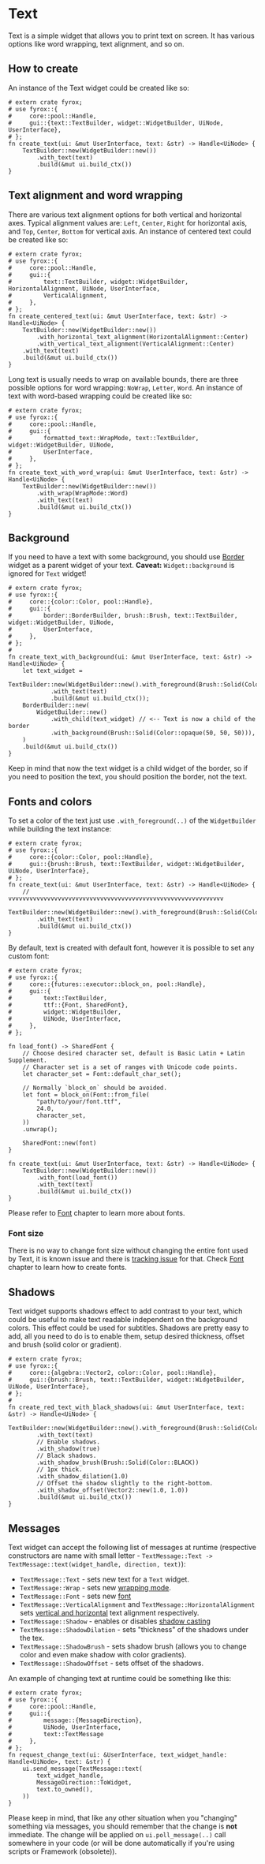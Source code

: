 # Text

Text is a simple widget that allows you to print text on screen. It has various options like word wrapping, text
alignment, and so on.

## How to create

An instance of the Text widget could be created like so:

```rust,no_run
# extern crate fyrox;
# use fyrox::{
#     core::pool::Handle,
#     gui::{text::TextBuilder, widget::WidgetBuilder, UiNode, UserInterface},
# };
fn create_text(ui: &mut UserInterface, text: &str) -> Handle<UiNode> {
    TextBuilder::new(WidgetBuilder::new())
        .with_text(text)
        .build(&mut ui.build_ctx())
}
```

## Text alignment and word wrapping

There are various text alignment options for both vertical and horizontal axes. Typical alignment values are:
`Left`, `Center`, `Right` for horizontal axis, and `Top`, `Center`, `Bottom` for vertical axis. An instance of 
centered text could be created like so:

```rust,no_run
# extern crate fyrox;
# use fyrox::{
#     core::pool::Handle,
#     gui::{
#         text::TextBuilder, widget::WidgetBuilder, HorizontalAlignment, UiNode, UserInterface,
#         VerticalAlignment,
#     },
# };
fn create_centered_text(ui: &mut UserInterface, text: &str) -> Handle<UiNode> {
    TextBuilder::new(WidgetBuilder::new())
        .with_horizontal_text_alignment(HorizontalAlignment::Center)
        .with_vertical_text_alignment(VerticalAlignment::Center)
    .with_text(text)
    .build(&mut ui.build_ctx())
}
```

Long text is usually needs to wrap on available bounds, there are three possible options for word wrapping:
`NoWrap`, `Letter`, `Word`. An instance of text with word-based wrapping could be created like so:

```rust,no_run
# extern crate fyrox;
# use fyrox::{
#     core::pool::Handle,
#     gui::{
#         formatted_text::WrapMode, text::TextBuilder, widget::WidgetBuilder, UiNode,
#         UserInterface,
#     },
# };
fn create_text_with_word_wrap(ui: &mut UserInterface, text: &str) -> Handle<UiNode> {
    TextBuilder::new(WidgetBuilder::new())
        .with_wrap(WrapMode::Word)
        .with_text(text)
        .build(&mut ui.build_ctx())
}
```

## Background

If you need to have a text with some background, you should use [Border](./border.md) widget as a parent widget of your 
text. **Caveat:** `Widget::background` is ignored for `Text` widget!

```rust,no_run
# extern crate fyrox;
# use fyrox::{
#     core::{color::Color, pool::Handle},
#     gui::{
#         border::BorderBuilder, brush::Brush, text::TextBuilder, widget::WidgetBuilder, UiNode,
#         UserInterface,
#     },
# };
# 
fn create_text_with_background(ui: &mut UserInterface, text: &str) -> Handle<UiNode> {
    let text_widget =
        TextBuilder::new(WidgetBuilder::new().with_foreground(Brush::Solid(Color::RED)))
            .with_text(text)
            .build(&mut ui.build_ctx());
    BorderBuilder::new(
        WidgetBuilder::new()
            .with_child(text_widget) // <-- Text is now a child of the border
            .with_background(Brush::Solid(Color::opaque(50, 50, 50))),
    )
    .build(&mut ui.build_ctx())
}
```

Keep in mind that now the text widget is a child widget of the border, so if you need to position the text, you should
position the border, not the text.

## Fonts and colors

To set a color of the text just use `.with_foreground(..)` of the `WidgetBuilder` while building the text instance:

```rust,no_run
# extern crate fyrox;
# use fyrox::{
#     core::{color::Color, pool::Handle},
#     gui::{brush::Brush, text::TextBuilder, widget::WidgetBuilder, UiNode, UserInterface},
# };
fn create_text(ui: &mut UserInterface, text: &str) -> Handle<UiNode> {
    //               vvvvvvvvvvvvvvvvvvvvvvvvvvvvvvvvvvvvvvvvvvvvvvvvvvvvvvvvvvvvv
    TextBuilder::new(WidgetBuilder::new().with_foreground(Brush::Solid(Color::RED)))
        .with_text(text)
        .build(&mut ui.build_ctx())
}
```

By default, text is created with default font, however it is possible to set any custom font:

```rust,no_run
# extern crate fyrox;
# use fyrox::{
#     core::{futures::executor::block_on, pool::Handle},
#     gui::{
#         text::TextBuilder,
#         ttf::{Font, SharedFont},
#         widget::WidgetBuilder,
#         UiNode, UserInterface,
#     },
# };

fn load_font() -> SharedFont {
    // Choose desired character set, default is Basic Latin + Latin Supplement.
    // Character set is a set of ranges with Unicode code points.
    let character_set = Font::default_char_set();

    // Normally `block_on` should be avoided.
    let font = block_on(Font::from_file(
        "path/to/your/font.ttf",
        24.0,
        character_set,
    ))
    .unwrap();

    SharedFont::new(font)
}

fn create_text(ui: &mut UserInterface, text: &str) -> Handle<UiNode> {
    TextBuilder::new(WidgetBuilder::new())
        .with_font(load_font())
        .with_text(text)
        .build(&mut ui.build_ctx())
}
```

Please refer to [Font](font.md) chapter to learn more about fonts.

### Font size

There is no way to change font size without changing the entire font used by Text, it is known issue and there is
[tracking issue](https://github.com/FyroxEngine/Fyrox/issues/74) for that. Check [Font](font.md) chapter to learn how 
to create fonts.

## Shadows

Text widget supports shadows effect to add contrast to your text, which could be useful to make text readable independent
on the background colors. This effect could be used for subtitles. Shadows are pretty easy to add, all you need to do
is to enable them, setup desired thickness, offset and brush (solid color or gradient).

```rust,no_run
# extern crate fyrox;
# use fyrox::{
#     core::{algebra::Vector2, color::Color, pool::Handle},
#     gui::{brush::Brush, text::TextBuilder, widget::WidgetBuilder, UiNode, UserInterface},
# };
# 
fn create_red_text_with_black_shadows(ui: &mut UserInterface, text: &str) -> Handle<UiNode> {
    TextBuilder::new(WidgetBuilder::new().with_foreground(Brush::Solid(Color::RED)))
        .with_text(text)
        // Enable shadows.
        .with_shadow(true)
        // Black shadows.
        .with_shadow_brush(Brush::Solid(Color::BLACK))
        // 1px thick.
        .with_shadow_dilation(1.0)
        // Offset the shadow slightly to the right-bottom.
        .with_shadow_offset(Vector2::new(1.0, 1.0))
        .build(&mut ui.build_ctx())
}
```

## Messages

Text widget can accept the following list of messages at runtime (respective constructors are name with small letter - 
`TextMessage::Text -> TextMessage::text(widget_handle, direction, text)`):

- `TextMessage::Text` - sets new text for a `Text` widget.
- `TextMessage::Wrap` - sets new [wrapping mode](text.md#text-alignment-and-word-wrapping). 
- `TextMessage::Font` - sets new [font](text.md#fonts-and-colors) 
- `TextMessage::VerticalAlignment` and `TextMessage::HorizontalAlignment` sets 
[vertical and horizontal](text.md#text-alignment-and-word-wrapping) text alignment respectively.
- `TextMessage::Shadow` - enables or disables [shadow casting](text.md#shadows)
- `TextMessage::ShadowDilation` - sets "thickness" of the shadows under the tex.
- `TextMessage::ShadowBrush` - sets shadow brush (allows you to change color and even make shadow with color gradients).
- `TextMessage::ShadowOffset` - sets offset of the shadows.

An example of changing text at runtime could be something like this:

```rust,no_run
# extern crate fyrox;
# use fyrox::{
#     core::pool::Handle,
#     gui::{
#         message::{MessageDirection},
#         UiNode, UserInterface,
#         text::TextMessage
#     },
# };
fn request_change_text(ui: &UserInterface, text_widget_handle: Handle<UiNode>, text: &str) {
    ui.send_message(TextMessage::text(
        text_widget_handle,
        MessageDirection::ToWidget,
        text.to_owned(),
    ))
}
```

Please keep in mind, that like any other situation when you "changing" something via messages, you should remember
that the change is **not** immediate. The change will be applied on `ui.poll_message(..)` call somewhere in your
code (or will be done automatically if you're using scripts or Framework (obsolete)).